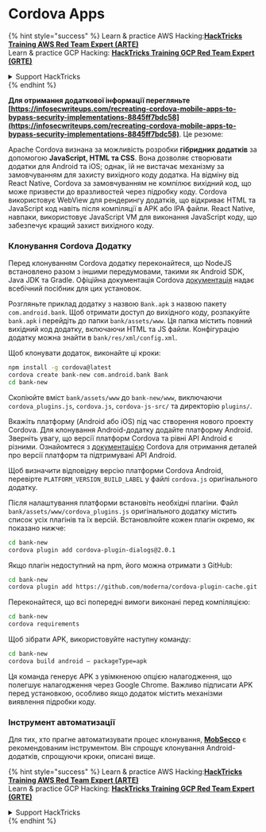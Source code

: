# Cordova Apps

{% hint style="success" %}
Learn & practice AWS Hacking:<img src="/.gitbook/assets/arte.png" alt="" data-size="line">[**HackTricks Training AWS Red Team Expert (ARTE)**](https://training.hacktricks.xyz/courses/arte)<img src="/.gitbook/assets/arte.png" alt="" data-size="line">\
Learn & practice GCP Hacking: <img src="/.gitbook/assets/grte.png" alt="" data-size="line">[**HackTricks Training GCP Red Team Expert (GRTE)**<img src="/.gitbook/assets/grte.png" alt="" data-size="line">](https://training.hacktricks.xyz/courses/grte)

<details>

<summary>Support HackTricks</summary>

* Check the [**subscription plans**](https://github.com/sponsors/carlospolop)!
* **Join the** 💬 [**Discord group**](https://discord.gg/hRep4RUj7f) or the [**telegram group**](https://t.me/peass) or **follow** us on **Twitter** 🐦 [**@hacktricks\_live**](https://twitter.com/hacktricks\_live)**.**
* **Share hacking tricks by submitting PRs to the** [**HackTricks**](https://github.com/carlospolop/hacktricks) and [**HackTricks Cloud**](https://github.com/carlospolop/hacktricks-cloud) github repos.

</details>
{% endhint %}

**Для отримання додаткової інформації перегляньте [https://infosecwriteups.com/recreating-cordova-mobile-apps-to-bypass-security-implementations-8845ff7bdc58](https://infosecwriteups.com/recreating-cordova-mobile-apps-to-bypass-security-implementations-8845ff7bdc58)**. Це резюме:

Apache Cordova визнана за можливість розробки **гібридних додатків** за допомогою **JavaScript, HTML та CSS**. Вона дозволяє створювати додатки для Android та iOS; однак, їй не вистачає механізму за замовчуванням для захисту вихідного коду додатка. На відміну від React Native, Cordova за замовчуванням не компілює вихідний код, що може призвести до вразливостей через підробку коду. Cordova використовує WebView для рендерингу додатків, що відкриває HTML та JavaScript код навіть після компіляції в APK або IPA файли. React Native, навпаки, використовує JavaScript VM для виконання JavaScript коду, що забезпечує кращий захист вихідного коду.

### Клонування Cordova Додатку

Перед клонуванням Cordova додатку переконайтеся, що NodeJS встановлено разом з іншими передумовами, такими як Android SDK, Java JDK та Gradle. Офіційна документація Cordova [документація](https://cordova.apache.org/docs/en/11.x/guide/cli/#install-pre-requisites-for-building) надає всебічний посібник для цих установок.

Розгляньте приклад додатку з назвою `Bank.apk` з назвою пакету `com.android.bank`. Щоб отримати доступ до вихідного коду, розпакуйте `bank.apk` і перейдіть до папки `bank/assets/www`. Ця папка містить повний вихідний код додатку, включаючи HTML та JS файли. Конфігурацію додатку можна знайти в `bank/res/xml/config.xml`.

Щоб клонувати додаток, виконайте ці кроки:
```bash
npm install -g cordova@latest
cordova create bank-new com.android.bank Bank
cd bank-new
```
Скопіюйте вміст `bank/assets/www` до `bank-new/www`, виключаючи `cordova_plugins.js`, `cordova.js`, `cordova-js-src/` та директорію `plugins/`.

Вкажіть платформу (Android або iOS) під час створення нового проекту Cordova. Для клонування Android-додатку додайте платформу Android. Зверніть увагу, що версії платформ Cordova та рівні API Android є різними. Ознайомтеся з [документацією](https://cordova.apache.org/docs/en/11.x/guide/platforms/android/) Cordova для отримання деталей про версії платформ та підтримувані API Android.

Щоб визначити відповідну версію платформи Cordova Android, перевірте `PLATFORM_VERSION_BUILD_LABEL` у файлі `cordova.js` оригінального додатку.

Після налаштування платформи встановіть необхідні плагіни. Файл `bank/assets/www/cordova_plugins.js` оригінального додатку містить список усіх плагінів та їх версій. Встановлюйте кожен плагін окремо, як показано нижче:
```bash
cd bank-new
cordova plugin add cordova-plugin-dialogs@2.0.1
```
Якщо плагін недоступний на npm, його можна отримати з GitHub:
```bash
cd bank-new
cordova plugin add https://github.com/moderna/cordova-plugin-cache.git
```
Переконайтеся, що всі попередні вимоги виконані перед компіляцією:
```bash
cd bank-new
cordova requirements
```
Щоб зібрати APK, використовуйте наступну команду:
```bash
cd bank-new
cordova build android — packageType=apk
```
Ця команда генерує APK з увімкненою опцією налагодження, що полегшує налагодження через Google Chrome. Важливо підписати APK перед установкою, особливо якщо додаток містить механізми виявлення підробки коду.

### Інструмент автоматизації

Для тих, хто прагне автоматизувати процес клонування, **[MobSecco](https://github.com/Anof-cyber/MobSecco)** є рекомендованим інструментом. Він спрощує клонування Android-додатків, спрощуючи кроки, описані вище.

{% hint style="success" %}
Learn & practice AWS Hacking:<img src="/.gitbook/assets/arte.png" alt="" data-size="line">[**HackTricks Training AWS Red Team Expert (ARTE)**](https://training.hacktricks.xyz/courses/arte)<img src="/.gitbook/assets/arte.png" alt="" data-size="line">\
Learn & practice GCP Hacking: <img src="/.gitbook/assets/grte.png" alt="" data-size="line">[**HackTricks Training GCP Red Team Expert (GRTE)**<img src="/.gitbook/assets/grte.png" alt="" data-size="line">](https://training.hacktricks.xyz/courses/grte)

<details>

<summary>Support HackTricks</summary>

* Check the [**subscription plans**](https://github.com/sponsors/carlospolop)!
* **Join the** 💬 [**Discord group**](https://discord.gg/hRep4RUj7f) or the [**telegram group**](https://t.me/peass) or **follow** us on **Twitter** 🐦 [**@hacktricks\_live**](https://twitter.com/hacktricks\_live)**.**
* **Share hacking tricks by submitting PRs to the** [**HackTricks**](https://github.com/carlospolop/hacktricks) and [**HackTricks Cloud**](https://github.com/carlospolop/hacktricks-cloud) github repos.

</details>
{% endhint %}
